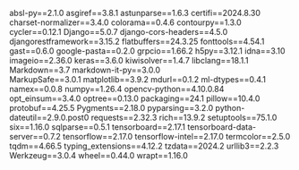 absl-py==2.1.0
asgiref==3.8.1
astunparse==1.6.3
certifi==2024.8.30
charset-normalizer==3.4.0
colorama==0.4.6
contourpy==1.3.0
cycler==0.12.1
Django==5.0.7
django-cors-headers==4.5.0
djangorestframework==3.15.2
flatbuffers==24.3.25
fonttools==4.54.1
gast==0.6.0
google-pasta==0.2.0
grpcio==1.66.2
h5py==3.12.1
idna==3.10
imageio==2.36.0
keras==3.6.0
kiwisolver==1.4.7
libclang==18.1.1
Markdown==3.7
markdown-it-py==3.0.0   
MarkupSafe==3.0.1
matplotlib==3.9.2
mdurl==0.1.2
ml-dtypes==0.4.1
namex==0.0.8
numpy==1.26.4
opencv-python==4.10.0.84
opt_einsum==3.4.0
optree==0.13.0
packaging==24.1
pillow==10.4.0
protobuf==4.25.5
Pygments==2.18.0
pyparsing==3.2.0
python-dateutil==2.9.0.post0
requests==2.32.3
rich==13.9.2
setuptools==75.1.0
six==1.16.0
sqlparse==0.5.1
tensorboard==2.17.1
tensorboard-data-server==0.7.2
tensorflow==2.17.0
tensorflow-intel==2.17.0
termcolor==2.5.0
tqdm==4.66.5
typing_extensions==4.12.2
tzdata==2024.2
urllib3==2.2.3
Werkzeug==3.0.4
wheel==0.44.0
wrapt==1.16.0
